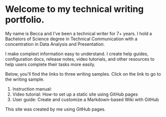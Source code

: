 # Welcome to my technical writing portfolio. 

<p>My name is Becca and I've been a technical writer for 7+ years. I hold a Bachelors of Science degree in Technical Communication with a concentration in Data Analysis and Presentation.  
  
I make complext information easy to understand. I create help guides, configuration docs, release notes, video tutorials, and other resources to help users complete their tasks more easily. 

<p>Below, you'll find the links to three writing samples. Click on the link to go to the writing sample. 
<ol>
  <li>  Instruction manual: </li>
  <li> Video tutorial: How-to set up a static site using GitHub pages </li>
  <li> User guide: Create and customize a Markdown-based Wiki with GitHub
</li>
</ol>
  
</p>

<p>This site was created by me using GitHub pages.</p>

